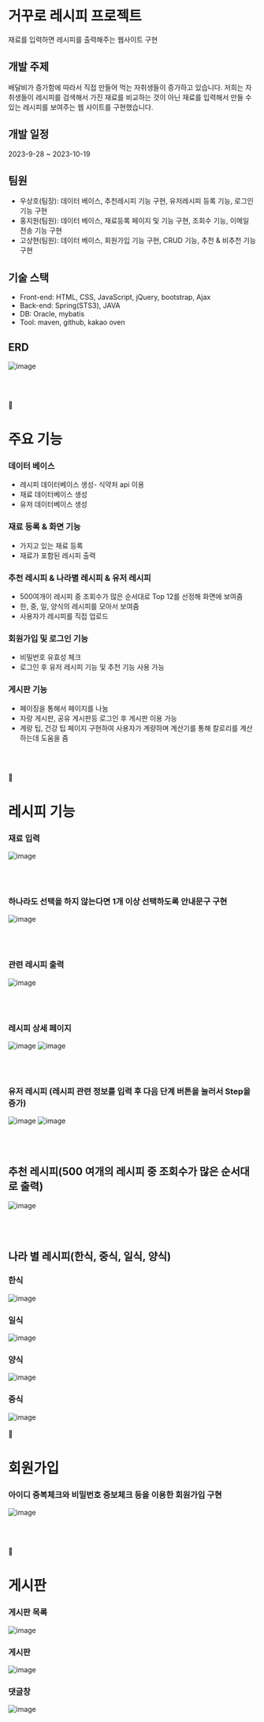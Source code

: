 # 거꾸로 레시피 프로젝트
재료를 입력하면 레시피를 출력해주는 웹사이트 구현

## 개발 주제
배달비가 증가함에 따라서 직접 만들어 먹는 자취생들이 증가하고 있습니다. 
저희는 자취생들이 레시피를 검색해서 가진 재료를 비교하는 것이 아닌 재료를 입력해서 만들 수 있는 레시피를
보여주는 웹 사이트를 구현했습니다.

## 개발 일정
2023-9-28 ~ 2023-10-19 

## 팀원
- 우상호(팀장): 데이터 베이스, 추천레시피 기능 구현, 유저레시피 등록 기능,  로그인 기능 구현
- 홍지원(팀원): 데이터 베이스,  재료등록 페이지 및 기능 구현, 조회수 기능, 이메일 전송 기능 구현
- 고상현(팀원): 데이터 베이스,  회원가입 기능 구현, CRUD 기능, 추천 & 비추천 기능 구현



## 기술 스택
- Front-end: HTML, CSS, JavaScript, jQuery, bootstrap, Ajax
- Back-end: Spring(STS3), JAVA
- DB: Oracle, mybatis
- Tool: maven, github, kakao oven
  
## ERD

![image](https://github.com/GreenPai/GreenRecipe/assets/145432813/57085087-08dd-416e-bf10-de66634cd374)

<br><br>

📍
# 주요 기능

### 데이터 베이스
- 레시피 데이터베이스 생성- 식약처 api 이용
- 재료 데이터베이스 생성
- 유저 데이터베이스 생성

###  재료 등록 & 화면 기능
- 가지고 있는 재료 등록
- 재료가 포함된 레시피 출력

### 추천 레시피 & 나라별 레시피 & 유저 레시피
- 500여개이 레시피 중 조회수가 많은 순서대로 Top 12를 선정해 화면에 보여줌
- 한, 중, 일, 양식의 레시피를 모아서 보여줌
- 사용자가 레시피를 직접 업로드

### 회원가입 및 로그인 기능
- 비밀번호 유효성 체크
- 로그인 후 유저 레시피 기능 및 추천 기능 사용 가능

### 게시판 기능
- 페이징을 통해서 페이지를 나눔
- 자랑 게시판, 공유 게시판등 로그인 후 게시판 이용 가능
- 계랑 팁, 건강 팁 페이지 구현하여 사용자가 계량하며 계산기를 통해 칼로리를 계산하는데 도움을 줌 

<br><br>

📍
# 레시피 기능

### 재료 입력

![image](https://github.com/GreenPai/GreenRecipe/assets/145432813/7cd9094a-0642-4c23-89ab-b2bf429c36f3)

<br>
<br>




### 하나라도 선택을 하지 않는다면 1개 이상 선택하도록 안내문구 구현
![image](https://github.com/GreenPai/GreenRecipe/assets/145432813/92ae398e-ac11-4016-bd0d-52b4b3355119)

<br>
<br>


### 관련 레시피 출력

![image](https://github.com/GreenPai/GreenRecipe/assets/145432813/aa720e05-adc7-4812-b3c8-2f358b01bb57)

<br>
<br>


### 레시피 상세 페이지
![image](https://github.com/GreenPai/GreenRecipe/assets/145432813/ba79ba7d-b0f0-4573-8a75-7251a2ae0c92)
![image](https://github.com/GreenPai/GreenRecipe/assets/145432813/8b5de16e-567f-46cd-b7ba-ff77eeb4d215)

<br>
<br>

### 유저 레시피 (레시피 관련 정보를 입력 후 다음 단계 버튼을 눌러서 Step을 증가)
![image](https://github.com/GreenPai/GreenRecipe/assets/145432813/6af9cb39-dfb7-4aa1-9c4c-a28192ba8fa8)
![image](https://github.com/GreenPai/GreenRecipe/assets/145432813/527f780d-be34-461c-bf53-7ed791c0bd7c)

<br>
<br>

## 추천 레시피(500 여개의 레시피 중 조회수가 많은 순서대로 출력)
![image](https://github.com/GreenPai/GreenRecipe/assets/145432813/fe9d8953-53b6-4a09-8bff-b4d37f775121)

<br>
<br>

## 나라 별 레시피(한식, 중식, 일식, 양식)
### 한식
![image](https://github.com/GreenPai/GreenRecipe/assets/145432813/213b0008-5fdc-47ec-9101-9713697fd1ac)
### 일식
![image](https://github.com/GreenPai/GreenRecipe/assets/145432813/16a77833-1a1a-4627-8c82-e26d2d3dc346)
### 양식
![image](https://github.com/GreenPai/GreenRecipe/assets/145432813/e4f77497-48cf-4f53-8b4e-97578b3595d3)
### 중식
![image](https://github.com/GreenPai/GreenRecipe/assets/145432813/bf9ea34b-1c37-4db9-9e01-d0a105faa718)
<br><br>
📍
# 회원가입

### 아이디 중복체크와 비밀번호 중보체크 등을 이용한 회원가입 구현

![image](https://github.com/GreenPai/GreenRecipe/assets/145432813/22a03b58-06b0-470b-812a-6794b6b1c1cf)

<br><br>

📍
# 게시판

### 게시판 목록
![image](https://github.com/GreenPai/GreenRecipe/assets/145432813/c120db83-5848-4244-a935-181f90709a6d)

### 게시판
![image](https://github.com/GreenPai/GreenRecipe/assets/145432813/0b6f7d5e-91c7-4887-b537-501cf765d05b)

### 댓글창
![image](https://github.com/GreenPai/GreenRecipe/assets/145432813/a7cd0aa2-be17-45cf-aa0a-b48f55a355a7)


